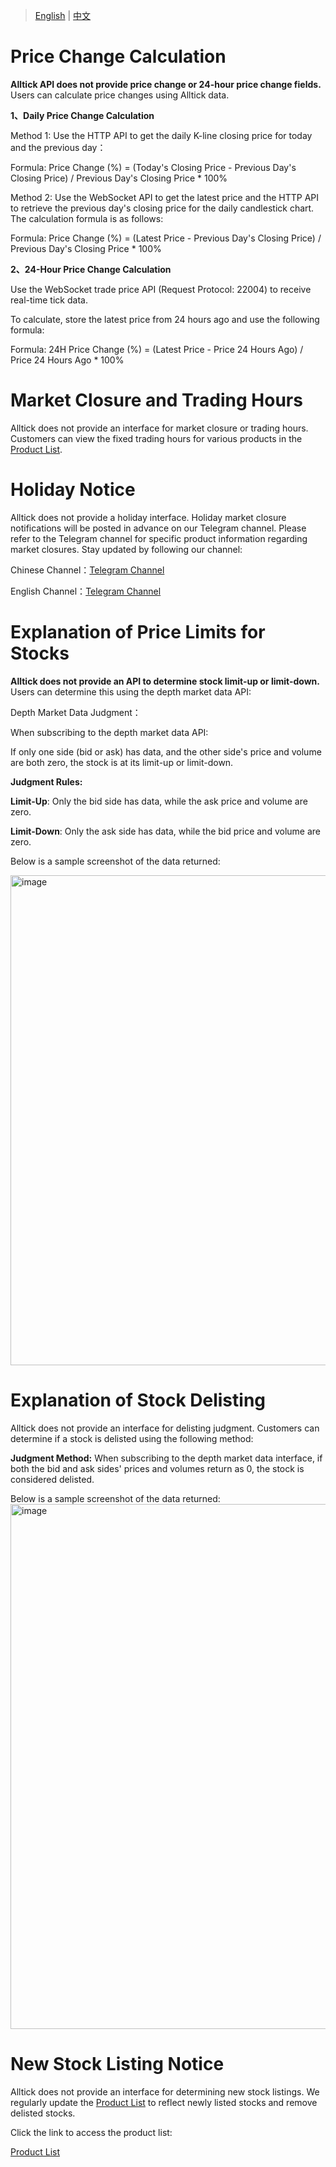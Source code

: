 > [English](./price_changes_closure_holidays_delistings.md) | [中文](./api_address_description_cn.md)

# Price Change Calculation

**Alltick API does not provide price change or 24-hour price change fields.** Users can calculate price changes using Alltick data.

**1、Daily Price Change Calculation**

Method 1: Use the HTTP API to get the daily K-line closing price for today and the previous day：

Formula:
Price Change (%) = (Today's Closing Price - Previous Day's Closing Price) / Previous Day's Closing Price * 100%

Method 2: Use the WebSocket API to get the latest price and the HTTP API to retrieve the previous day's closing price for the daily candlestick chart. The calculation formula is as follows:

Formula:
Price Change (%) = (Latest Price - Previous Day's Closing Price) / Previous Day's Closing Price * 100%

**2、24-Hour Price Change Calculation**

Use the WebSocket trade price API (Request Protocol: 22004) to receive real-time tick data.

To calculate, store the latest price from 24 hours ago and use the following formula:

Formula:
24H Price Change (%) = (Latest Price - Price 24 Hours Ago) / Price 24 Hours Ago * 100%

# Market Closure and Trading Hours
Alltick does not provide an interface for market closure or trading hours. Customers can view the fixed trading hours for various products in the [Product List](https://docs.google.com/spreadsheets/d/1avkeR1heZSj6gXIkDeBt8X3nv4EzJetw4yFuKjSDYtA/edit?gid=495387863#gid=495387863).

# Holiday Notice
Alltick does not provide a holiday interface. Holiday market closure notifications will be posted in advance on our Telegram channel. Please refer to the Telegram channel for specific product information regarding market closures. Stay updated by following our channel:

Chinese Channel：[Telegram Channel](https://t.me/alltick_cn)

English Channel：[Telegram Channel](https://t.me/alltick_en)

# Explanation of Price Limits for Stocks
**Alltick does not provide an API to determine stock limit-up or limit-down.** Users can determine this using the depth market data API:

Depth Market Data Judgment：

When subscribing to the depth market data API:

If only one side (bid or ask) has data, and the other side's price and volume are both zero, the stock is at its limit-up or limit-down.

**Judgment Rules:**

**Limit-Up**: Only the bid side has data, while the ask price and volume are zero.

**Limit-Down**: Only the ask side has data, while the bid price and volume are zero.

Below is a sample screenshot of the data returned:

<img width="784" alt="image" src="https://github.com/user-attachments/assets/d8831632-cd0d-4704-8504-fb7623f758fe" />

# Explanation of Stock Delisting
Alltick does not provide an interface for delisting judgment. Customers can determine if a stock is delisted using the following method:

**Judgment Method:** When subscribing to the depth market data interface, if both the bid and ask sides' prices and volumes return as 0, the stock is considered delisted.

Below is a sample screenshot of the data returned:
<img width="840" alt="image" src="https://github.com/user-attachments/assets/5c044dd3-5a7b-401c-a8a0-1a947eceb8d0" />

# New Stock Listing Notice
Alltick does not provide an interface for determining new stock listings. We regularly update the [Product List](https://docs.google.com/spreadsheets/d/1avkeR1heZSj6gXIkDeBt8X3nv4EzJetw4yFuKjSDYtA/edit?gid=495387863#gid=495387863) to reflect newly listed stocks and remove delisted stocks.

Click the link to access the product list:

[Product List](https://docs.google.com/spreadsheets/d/1avkeR1heZSj6gXIkDeBt8X3nv4EzJetw4yFuKjSDYtA/edit?gid=495387863#gid=495387863)


